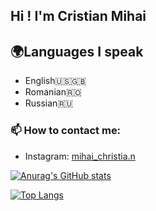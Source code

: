 ## Hi ! I'm Cristian Mihai

## 🌍Languages I speak
- English🇺🇸🇬🇧
- Romanian🇷🇴
- Russian🇷🇺

### 📫 How to contact me:
- Instagram: [mihai_christia.n](https://www.instagram.com/mihai_christia.n/)

[![Anurag's GitHub stats](https://github-readme-stats.vercel.app/api?username=CristianEduardMihai&show_icons=true&theme=radical)](https://github.com/anuraghazra/github-readme-stats)

[![Top Langs](https://github-readme-stats.vercel.app/api/top-langs/?username=CristianEduardMihai&show_icons=true&theme=radical&hide=css,html,batchfile)](https://github.com/anuraghazra/github-readme-stats)
